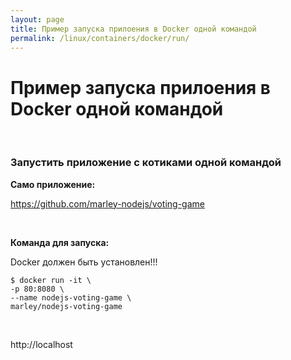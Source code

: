 ```yaml
---
layout: page
title: Пример запуска прилоения в Docker одной командой
permalink: /linux/containers/docker/run/
---
```


# Пример запуска прилоения в Docker одной командой

<br/>

### Запустить приложение с котиками одной командой

**Само приложение:**

https://github.com/marley-nodejs/voting-game

<br/>

**Команда для запуска:**

Docker должен быть установлен!!!

    $ docker run -it \
    -p 80:8080 \
    --name nodejs-voting-game \
    marley/nodejs-voting-game

<br/>

http://localhost
